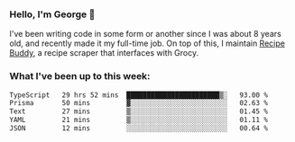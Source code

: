 ### Hello, I'm George 👋

I've been writing code in some form or another since I was about 8 years old, and recently made it my full-time job. On top of this, I maintain [Recipe Buddy](https://github.com/georgegebbett/recipe-buddy), a recipe scraper that interfaces with Grocy.  

<!--
**georgegebbett/georgegebbett** is a ✨ _special_ ✨ repository because its `README.md` (this file) appears on your GitHub profile.

Here are some ideas to get you started:

- 🔭 I’m currently working on ...
- 🌱 I’m currently learning ...
- 👯 I’m looking to collaborate on ...
- 🤔 I’m looking for help with ...
- 💬 Ask me about ...
- 📫 How to reach me: ...
- 😄 Pronouns: ...
- ⚡ Fun fact: ...
-->

### What I've been up to this week:
<!--START_SECTION:waka-->

```txt
TypeScript   29 hrs 52 mins  ███████████████████████▒░   93.00 %
Prisma       50 mins         ▓░░░░░░░░░░░░░░░░░░░░░░░░   02.63 %
Text         27 mins         ▒░░░░░░░░░░░░░░░░░░░░░░░░   01.45 %
YAML         21 mins         ▒░░░░░░░░░░░░░░░░░░░░░░░░   01.11 %
JSON         12 mins         ░░░░░░░░░░░░░░░░░░░░░░░░░   00.64 %
```

<!--END_SECTION:waka-->
